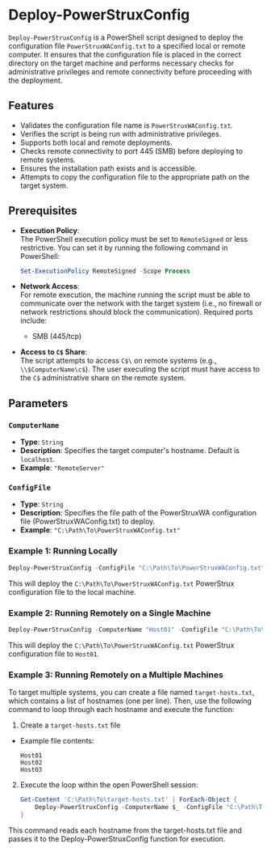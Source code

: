 # Deploy-PowerStruxConfig

`Deploy-PowerStruxConfig` is a PowerShell script designed to deploy the configuration file `PowerStruxWAConfig.txt` to a specified local or remote computer. It ensures that the configuration file is placed in the correct directory on the target machine and performs necessary checks for administrative privileges and remote connectivity before proceeding with the deployment.

## Features
- Validates the configuration file name is `PowerStruxWAConfig.txt`.
- Verifies the script is being run with administrative privileges.
- Supports both local and remote deployments.
- Checks remote connectivity to port 445 (SMB) before deploying to remote systems.
- Ensures the installation path exists and is accessible.
- Attempts to copy the configuration file to the appropriate path on the target system.

## Prerequisites

- **Execution Policy**:  
  The PowerShell execution policy must be set to `RemoteSigned` or less restrictive. You can set it by running the following command in PowerShell:

  ```powershell
  Set-ExecutionPolicy RemoteSigned -Scope Process
  ```
- **Network Access**:  
  For remote execution, the machine running the script must be able to communicate over the network with the target system (i.e., no firewall or network restrictions should block the communication). Required ports include:
  - SMB (445/tcp)

- **Access to `C$` Share**:  
  The script attempts to access `C$\` on remote systems (e.g., `\\$ComputerName\c$`). The user executing the script must have access to the `C$` administrative share on the remote system.
 
## Parameters

### `ComputerName`
- **Type**: `String`
- **Description**: Specifies the target computer's hostname. Default is `localhost`.
- **Example**: `"RemoteServer"`

### `ConfigFile`
- **Type**: `String`
- **Description**: Specifies the file path of the PowerStruxWA configuration file (PowerStruxWAConfig.txt) to deploy.
- **Example**: `"C:\Path\To\PowerStruxWAConfig.txt"`

### Example 1: Running Locally
```powershell
Deploy-PowerStruxConfig -ConfigFile "C:\Path\To\PowerStruxWAConfig.txt"
```
This will deploy the `C:\Path\To\PowerStruxWAConfig.txt` PowerStrux configuration file to the local machine.
   
### Example 2: Running Remotely on a Single Machine
```powershell
Deploy-PowerStruxConfig -ComputerName "Host01" -ConfigFile "C:\Path\To\PowerStruxWAConfig.txt"
```
This will deploy the `C:\Path\To\PowerStruxWAConfig.txt` PowerStrux configuration file to `Host01`.

### Example 3: Running Remotely on a Multiple Machines
To target multiple systems, you can create a file named `target-hosts.txt`, which contains a list of hostnames (one per line). Then, use the following command to loop through each hostname and execute the function:

1. Create a `target-hosts.txt` file
 - Example file contents:
   ```
   Host01
   Host02
   Host03
   ```
2. Execute the loop within the open PowerShell session:
    ```powershell
    Get-Content 'C:\Path\To\target-hosts.txt' | ForEach-Object {
        Deploy-PowerStruxConfig -ComputerName $_ -ConfigFile "C:\Path\To\PowerStruxWAConfig.txt"
    }
    ```
This command reads each hostname from the target-hosts.txt file and passes it to the Deploy-PowerStruxConfig function for execution.

